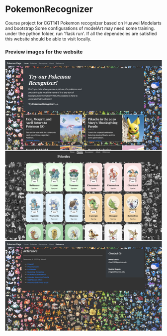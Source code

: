 # PokemonRecognizer
Course project for CGT141
Pokemon recognizer based on Huawei Modelarts and bootstrap
Some configurations of modelArt may need some training.
under the python folder, run 'flask run'. If all the dependecies are satisfied this website should be able to visit locally.
### Preview images for the website
![image](preview1.png)
![image](preview2.png)
![image](preview3.png)
